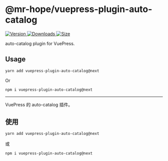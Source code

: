 # @mr-hope/vuepress-plugin-auto-catalog

[![Version](https://img.shields.io/npm/v/@mr-hope/vuepress-plugin-auto-catalog/next.svg?style=flat-square&logo=npm) ![Downloads](https://img.shields.io/npm/dm/@mr-hope/vuepress-plugin-auto-catalog.svg?style=flat-square&logo=npm) ![Size](https://img.shields.io/bundlephobia/min/@mr-hope/vuepress-plugin-auto-catalog?style=flat-square&logo=npm)](https://www.npmjs.com/package/@mr-hope/vuepress-plugin-auto-catalog)

auto-catalog plugin for VuePress.

## Usage

```bash
yarn add vuepress-plugin-auto-catalog@next
```

Or

```bash
npm i vuepress-plugin-auto-catalog@next
```

---

VuePress 的 auto-catalog 插件。

## 使用

```bash
yarn add vuepress-plugin-auto-catalog@next
```

或

```bash
npm i vuepress-plugin-auto-catalog@next
```
